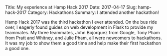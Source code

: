 Title: My experience at Hamp Hack 2017
Date: 2017-04-17
Slug: hamp-hack-2017
Category: Hackathons
Summary: I attended another hackathon!

Hamp Hack 2017 was the third hackathon I ever attended.  On the bus ride over, I eagerly found guides on web development in Flask to provide my teammates.  My three teammates, John Bojorquez from Google, Tony Pham from Pratt and Whitney, and Julie Pham, all were newcomers to hackathons.  It was my job to show them a good time and help make their first hackathon a good one.  
